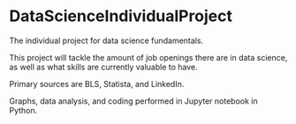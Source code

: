 # DataScienceIndividualProject
The individual project for data science fundamentals.

This project will tackle the amount of job openings there are in data science, as well as what skills are currently valuable to have.

Primary sources are BLS, Statista, and LinkedIn.

Graphs, data analysis, and coding performed in Jupyter notebook in Python.
